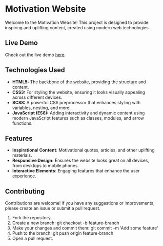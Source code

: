 # Motivation Website

Welcome to the Motivation Website! This project is designed to provide inspiring and uplifting content, created using modern web technologies.

## Live Demo

Check out the live demo [here](https://rakesh-patel57.github.io/Motivation-Website/).

## Technologies Used

- **HTML5:** The backbone of the website, providing the structure and content.
- **CSS3:** For styling the website, ensuring it looks visually appealing across different devices.
- **SCSS:** A powerful CSS preprocessor that enhances styling with variables, nesting, and more.
- **JavaScript (ES6):** Adding interactivity and dynamic content using modern JavaScript features such as classes, modules, and arrow functions.

## Features

- **Inspirational Content:** Motivational quotes, articles, and other uplifting materials.
- **Responsive Design:** Ensures the website looks great on all devices, from desktops to mobile phones.
- **Interactive Elements:** Engaging features that enhance the user experience.

## Contributing

Contributions are welcome! If you have any suggestions or improvements, please create an issue or submit a pull request.

1. Fork the repository.
2. Create a new branch: git checkout -b feature-branch
3. Make your changes and commit them: git commit -m 'Add some feature'
4. Push to the branch: git push origin feature-branch
5. Open a pull request.
